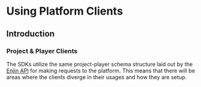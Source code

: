 # Using Platform Clients

## Introduction

### Project & Player Clients

The SDKs utilize the same project-player schema structure laid out by the [Enjin API](../../core-api/project-and-player-requests/) for making requests to the platform. This means that there will be areas where the clients diverge in their usages and how they are setup.

